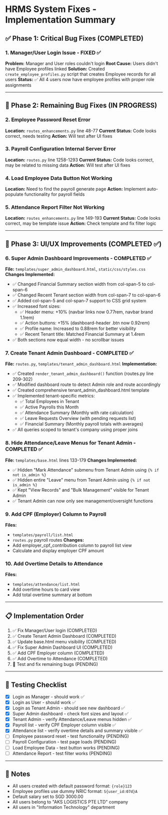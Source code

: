 # HRMS System Fixes - Implementation Summary

## ✅ Phase 1: Critical Bug Fixes (COMPLETED)

### 1. Manager/User Login Issue - FIXED ✅
**Problem:** Manager and User roles couldn't login
**Root Cause:** Users didn't have Employee profiles linked
**Solution:** Created `create_employee_profiles.py` script that creates Employee records for all users
**Status:** ✅ All 4 users now have employee profiles with proper role assignments

---

## 🔄 Phase 2: Remaining Bug Fixes (IN PROGRESS)

### 2. Employee Password Reset Error
**Location:** `routes_enhancements.py` line 48-77
**Current Status:** Code looks correct, needs testing
**Action:** Will test after UI fixes

### 3. Payroll Configuration Internal Server Error
**Location:** `routes.py` line 1258-1293
**Current Status:** Code looks correct, may be related to missing data
**Action:** Will test after UI fixes

### 4. Load Employee Data Button Not Working
**Location:** Need to find the payroll generate page
**Action:** Implement auto-populate functionality for payroll fields

### 5. Attendance Report Filter Not Working
**Location:** `routes_enhancements.py` line 149-193
**Current Status:** Code looks correct, may be template issue
**Action:** Check template and fix filter logic

---

## 🎨 Phase 3: UI/UX Improvements (COMPLETED ✅)

### 6. Super Admin Dashboard Improvements - COMPLETED ✅
**File:** `templates/super_admin_dashboard.html`, `static/css/styles.css`
**Changes Implemented:**
- ✅ Changed Financial Summary section width from col-span-5 to col-span-6
- ✅ Changed Recent Tenant section width from col-span-7 to col-span-6
- ✅ Added col-span-5 and col-span-7 support to CSS grid system
- ✅ Increased font sizes:
  - ✅ Header menu: +10% (navbar links now 0.77rem, navbar brand 1.1rem)
  - ✅ Action buttons: +15% (dashboard-header .btn now 0.92rem)
  - ✅ Profile name: Increased to 0.88rem for better visibility
  - ✅ Recent Tenant title: Matched Financial Summary at 1.4rem
- ✅ Both sections now equal width - no scrollbar issues

### 7. Create Tenant Admin Dashboard - COMPLETED ✅
**File:** `routes.py`, `templates/tenant_admin_dashboard.html`
**Implementation:**
- ✅ Created `render_tenant_admin_dashboard()` function (routes.py line 209-302)
- ✅ Modified dashboard route to detect Admin role and route accordingly
- ✅ Created comprehensive tenant_admin_dashboard.html template
- ✅ Implemented tenant-specific metrics:
  - ✅ Total Employees in Tenant
  - ✅ Active Payrolls this Month
  - ✅ Attendance Summary (Monthly with rate calculation)
  - ✅ Leave Requests Overview (with pending requests list)
  - ✅ Financial Summary (Monthly payroll totals with averages)
- ✅ All queries scoped to tenant's company using proper joins

### 8. Hide Attendance/Leave Menus for Tenant Admin - COMPLETED ✅
**File:** `templates/base.html` lines 133-179
**Changes Implemented:**
- ✅ Hidden "Mark Attendance" submenu from Tenant Admin using `{% if not is_admin %}`
- ✅ Hidden entire "Leave" menu from Tenant Admin using `{% if not is_admin %}`
- ✅ Kept "View Records" and "Bulk Management" visible for Tenant Admin
- ✅ Tenant Admin can now only see management/oversight functions

### 9. Add CPF (Employer) Column to Payroll
**Files:** 
- `templates/payroll/list.html`
- `routes.py` payroll routes
**Changes:**
- Add employer_cpf_contribution column to payroll list view
- Calculate and display employer CPF amount

### 10. Add Overtime Details to Attendance
**Files:**
- `templates/attendance/list.html`
- Add overtime hours to card view
- Add total overtime summary at bottom

---

## 📋 Implementation Order

1. ✅ Fix Manager/User login (COMPLETED)
2. ✅ Create Tenant Admin Dashboard (COMPLETED)
3. ✅ Update base.html menu visibility (COMPLETED)
4. ✅ Fix Super Admin Dashboard UI (COMPLETED)
5. ✅ Add CPF Employer column (COMPLETED)
6. ✅ Add Overtime to Attendance (COMPLETED)
7. 🔄 Test and fix remaining bugs (PENDING)

---

## 🧪 Testing Checklist

- [x] Login as Manager - should work ✅
- [x] Login as User - should work ✅
- [x] Login as Tenant Admin - should see new dashboard ✅
- [x] Super Admin dashboard - check font sizes and layout ✅
- [x] Tenant Admin - verify Attendance/Leave menus hidden ✅
- [x] Payroll list - verify CPF Employer column visible ✅
- [x] Attendance list - verify overtime details and summary visible ✅
- [ ] Employee password reset - test functionality (PENDING)
- [ ] Payroll Configuration - test page loads (PENDING)
- [ ] Load Employee Data - test button works (PENDING)
- [ ] Attendance Report - test filter works (PENDING)

---

## 📝 Notes

- All users created with default password format: `{role}123`
- Employee profiles use dummy NRIC format: `S{user_id:07d}A`
- Default salary set to SGD 3000.00
- All users belong to "AKS LOGISTICS PTE LTD" company
- All users in "Information Technology" department
